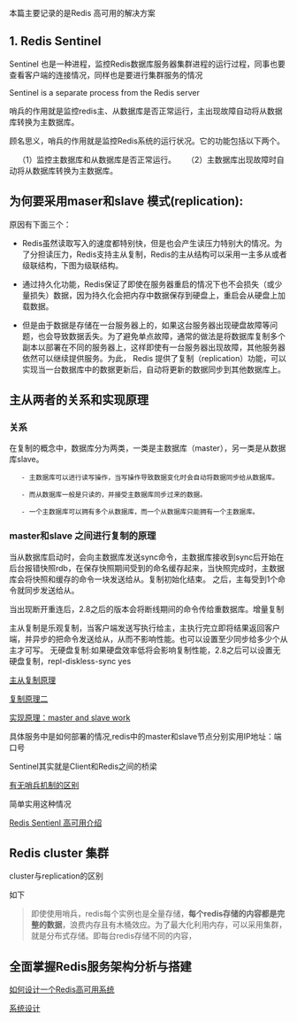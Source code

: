 本篇主要记录的是Redis 高可用的解决方案
## 1. Redis Sentinel 
Sentinel 也是一种进程，监控Redis数据库服务器集群进程的运行过程，同事也要查看客户端的连接情况，同样也是要进行集群服务的情况

Sentinel is a separate process from the Redis server

哨兵的作用就是监控redis主、从数据库是否正常运行，主出现故障自动将从数据库转换为主数据库。

顾名思义，哨兵的作用就是监控Redis系统的运行状况。它的功能包括以下两个。

    （1）监控主数据库和从数据库是否正常运行。 
    （2）主数据库出现故障时自动将从数据库转换为主数据库。

## 为何要采用maser和slave 模式(replication):

原因有下面三个：

- Redis虽然读取写入的速度都特别快，但是也会产生读压力特别大的情况。为了分担读压力，Redis支持主从复制，Redis的主从结构可以采用一主多从或者级联结构，下图为级联结构。


- 通过持久化功能，Redis保证了即使在服务器重启的情况下也不会损失（或少量损失）数据，因为持久化会把内存中数据保存到硬盘上，重启会从硬盘上加载数据。

- 但是由于数据是存储在一台服务器上的，如果这台服务器出现硬盘故障等问题，也会导致数据丢失。为了避免单点故障，通常的做法是将数据库复制多个副本以部署在不同的服务器上，这样即使有一台服务器出现故障，其他服务器依然可以继续提供服务。为此， Redis 提供了复制（replication）功能，可以实现当一台数据库中的数据更新后，自动将更新的数据同步到其他数据库上。

## 主从两者的关系和实现原理

### 关系
在复制的概念中，数据库分为两类，一类是主数据库（master），另一类是从数据库slave。

    
       - 主数据库可以进行读写操作，当写操作导致数据变化时会自动将数据同步给从数据库。
    
       - 而从数据库一般是只读的，并接受主数据库同步过来的数据。
    
       - 一个主数据库可以拥有多个从数据库，而一个从数据库只能拥有一个主数据库。



### master和slave 之间进行复制的原理


当从数据库启动时，会向主数据库发送sync命令，主数据库接收到sync后开始在后台报错快照rdb，在保存快照期间受到的命名缓存起来，当快照完成时，主数据库会将快照和缓存的命令一块发送给从。复制初始化结束。
之后，主每受到1个命令就同步发送给从。 

当出现断开重连后，2.8之后的版本会将断线期间的命令传给重数据库。增量复制

主从复制是乐观复制，当客户端发送写执行给主，主执行完立即将结果返回客户端，并异步的把命令发送给从，从而不影响性能。也可以设置至少同步给多少个从主才可写。 
无硬盘复制:如果硬盘效率低将会影响复制性能，2.8之后可以设置无硬盘复制，repl-diskless-sync yes

[主从复制原理](https://blog.csdn.net/sk199048/article/details/50725369)

[复制原理二](https://blog.csdn.net/houjixin/article/details/27680183)



[实现原理：master and slave work](https://github.com/wabc1994/InterviewRecord/blob/master/Redis_learning/picture/replication.jpg)


具体服务中是如何部署的情况,redis中的master和slave节点分别实用IP地址：端口号

Sentinel其实就是Client和Redis之间的桥梁

[有无哨兵机制的区别](https://github.com/wabc1994/InterviewRecord/blob/master/Redis_learning/picture/sentinel2.jpg)

简单实用这种情况

[Redis Sentienl 高可用介绍](https://www.jianshu.com/p/cbd40a188226)


## Redis cluster 集群
cluster与replication的区别

如下

>即使使用哨兵，redis每个实例也是全量存储，**每个redis存储的内容都是完整的数据**，浪费内存且有木桶效应。为了最大化利用内存，可以采用集群，就是分布式存储。即每台redis存储不同的内容，

## 全面掌握Redis服务架构分析与搭建
[如何设计一个Redis高可用系统](http://www.php.cn/php-weizijiaocheng-387105.html)

[系统设计](https://blog.griddynamics.com/in-stream-processing-service-blueprint/)
